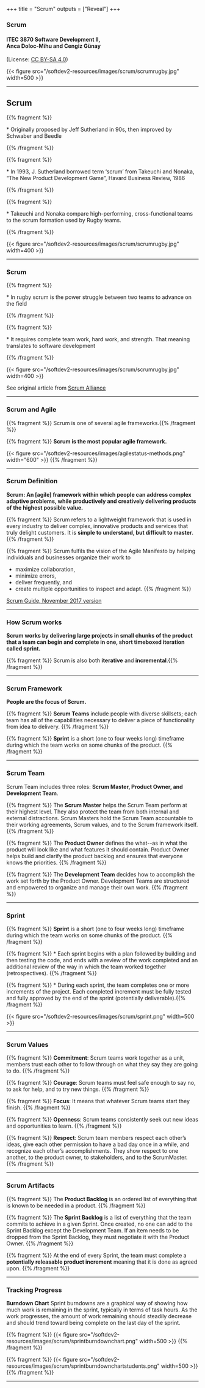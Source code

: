 +++
title = "Scrum"
outputs = ["Reveal"]
+++

### Scrum

#### ITEC 3870 Software Development II, <br> Anca Doloc-Mihu and Cengiz Günay

(License: [CC BY-SA 4.0](http://creativecommons.org/licenses/by-sa/4.0/))
    
{{< figure src="/softdev2-resources/images/scrum/scrumrugby.jpg" width=500 >}}

---

## Scrum

{{% fragment %}} <p align='left'> * Originally proposed by Jeff Sutherland in 90s, then improved by Schwaber and Beedle </p> {{% /fragment %}}

{{% fragment %}} <p align='left'> * In 1993, J. Sutherland borrowed term ‘scrum’ from Takeuchi and Nonaka, “The New Product Development Game”, Havard Business  Review, 1986 </p> {{% /fragment %}}

{{% fragment %}} <p align='left'> * Takeuchi and Nonaka compare high-performing, cross-functional teams to the scrum formation used by Rugby teams. </p> {{% /fragment %}} 

{{< figure src="/softdev2-resources/images/scrum/scrumrugby.jpg" width=400 >}}

---

### Scrum

{{% fragment %}} <p align='left'> * In rugby scrum is the power struggle between two teams to advance on the field </p> {{% /fragment %}}

{{% fragment %}} <p align='left'> * It requires complete team work, hard work, and strength. That meaning translates to software development </p> {{% /fragment %}}


{{< figure src="/softdev2-resources/images/scrum/scrumrugby.jpg" width=400 >}}

See original article from [Scrum Alliance](https://www.scrumalliance.org/why-scrum) 

---

### Scrum and Agile

{{% fragment %}} Scrum is one of several agile frameworks.{{% /fragment %}}

{{% fragment %}} **Scrum is the most popular agile framework.**

{{< figure src="/softdev2-resources/images/agilestatus-methods.png" width="600" >}}
{{% /fragment %}}

---

### Scrum Definition

**Scrum: An [agile] framework within which people can address complex adaptive problems, while productively and creatively delivering products of the highest possible value.**

{{% fragment %}} Scrum refers to a lightweight framework that is used in every industry to deliver complex, innovative products and services that truly delight customers. It is **simple to understand, but difficult to master**.{{% /fragment %}}

{{% fragment %}} Scrum fulfils the vision of the Agile Manifesto by helping individuals and businesses organize their work to 
* maximize collaboration, 
* minimize errors, 
* deliver frequently, and 
* create multiple opportunities to inspect and adapt.
{{% /fragment %}}
 
[Scrum Guide, November 2017 version](https://www.scrumalliance.org/about-scrum/definition)

---

### How Scrum works

**Scrum works by delivering large projects in small chunks of the product that a team can begin and complete in one, short timeboxed iteration called sprint.**

{{% fragment %}} Scrum is also both **iterative** and **incremental**.{{% /fragment %}}
 
---

### Scrum Framework

**People are the focus of Scrum.**

{{% fragment %}} **Scrum Teams** include people with diverse skillsets; each team has all of the capabilities necessary to deliver a piece of functionality from idea to delivery. {{% /fragment %}}

{{% fragment %}} **Sprint** is a short (one to four weeks long) timeframe during which the team works on some chunks of the product. 
{{% /fragment %}}

---

### Scrum Team

Scrum Team includes three roles: **Scrum Master, Product Owner, and Development Team**. 

{{% fragment %}} The **Scrum Master** helps the Scrum Team perform at their highest level. They also protect the team from both internal and external distractions. Scrum Masters hold the Scrum Team accountable to their working agreements, Scrum values, and to the Scrum framework itself.
{{% /fragment %}}

{{% fragment %}} The **Product Owner** defines the what--as in what the product will look like and what features it should contain. Product Owner helps build and clarify the product backlog and ensures that everyone knows the priorities.
{{% /fragment %}}

{{% fragment %}} The **Development Team** decides how to accomplish the work set forth by the Product Owner. Development Teams are structured and empowered to organize and manage their own work.
{{% /fragment %}}
 
---

### Sprint

{{% fragment %}} **Sprint** is a short (one to four weeks long) timeframe during which the team works on some chunks of the product. 
{{% /fragment %}}

{{% fragment %}} * Each sprint begins with a plan followed by building and then testing the code, and ends with a review of the work completed and an additional review of the way in which the team worked together (retrospectives). 
{{% /fragment %}}

{{% fragment %}} * During each sprint, the team completes one or more increments of the project. Each completed increment must be fully tested and fully approved by the end of the sprint (potentially deliverable).{{% /fragment %}}

 {{< figure src="/softdev2-resources/images/scrum/sprint.png" width=500 >}}
 
 
---

### Scrum Values

{{% fragment %}} **Commitment**: Scrum teams work together as a unit, members trust each other to follow through on what they say they are going to do. {{% /fragment %}}

{{% fragment %}} **Courage**: Scrum teams must feel safe enough to say no, to ask for help, and to try new things. {{% /fragment %}}

{{% fragment %}} **Focus**: It means that whatever Scrum teams start they finish. {{% /fragment %}}

{{% fragment %}} **Openness**: Scrum teams consistently seek out new ideas and opportunities to learn. {{% /fragment %}}

{{% fragment %}} **Respect**: Scrum team members respect each other’s ideas, give each other permission to have a bad day once in a while, and recognize each other’s accomplishments. They show respect to one another, to the product owner, to stakeholders, and to the ScrumMaster. {{% /fragment %}}

---

### Scrum Artifacts

{{% fragment %}} The **Product Backlog** is an ordered list of everything that is known to be needed in a product. {{% /fragment %}}

{{% fragment %}} The **Sprint Backlog** is a list of everything that the team commits to achieve in a given Sprint. Once created, no one can add to the Sprint Backlog except the Development Team. If an item needs to be dropped from the Sprint Backlog, they must negotiate it with the Product Owner. {{% /fragment %}}

{{% fragment %}} At the end of every Sprint, the team must complete a **potentially releasable product increment** meaning that it is done as agreed upon. {{% /fragment %}}

---

### Tracking Progress

**Burndown Chart** Sprint burndowns are a graphical way of showing how much work is remaining in the sprint, typically in terms of task hours.
As the work progresses, the amount of work remaining should steadily decrease and should trend toward being complete on the last day of the sprint. 

{{% fragment %}} {{< figure src="/softdev2-resources/images/scrum/sprintburndownchart.png" width=500 >}}
{{% /fragment %}}

{{% fragment %}} {{< figure src="/softdev2-resources/images/scrum/sprintburndownchartstudents.png" width=500 >}}
{{% /fragment %}}

---


